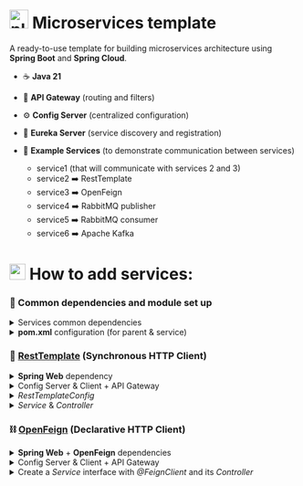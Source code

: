 # <img src="https://github.com/user-attachments/assets/5852398b-203f-49c8-ac2f-05434ded8015" alt="plus gif" width="33" /> Microservices template

A ready-to-use template for building microservices architecture using **Spring Boot** and **Spring Cloud**.

- ☕ **Java 21**
- 🔀 **API Gateway** (routing and filters)
- ⚙️ **Config Server** (centralized configuration)
- 🧭 **Eureka Server** (service discovery and registration)
- 🧩 **Example Services** (to demonstrate communication between services)
  
  - service1 (that will communicate with services 2 and 3)
  - service2 ➡️ RestTemplate
  - service3 ➡️ OpenFeign
  - service4 ➡️ RabbitMQ publisher
  - service5 ➡️ RabbitMQ consumer
  - service6 ➡️ Apache Kafka

<h1>
  <img src="https://github.com/user-attachments/assets/c70a8e01-430c-41a7-817b-570ea0e12c0e" alt="plus gif" width="28" /> How to add services:
</h1>

### 🔧 Common dependencies and module set up

<details>
  <summary> Services common dependencies </summary>
  <br>

  1. Add *Eureka Discovery Client* and *Config Client* to new service dependencies on [Spring Initializr](https://start.spring.io/)

```xml
<!-- Eureka Discovery Client -->
<dependency>
  <groupId>org.springframework.cloud</groupId>
  <artifactId>spring-cloud-starter-config</artifactId>
</dependency>
<!-- Config Client -->
<dependency>
  <groupId>org.springframework.cloud</groupId>
  <artifactId>spring-cloud-starter-netflix-eureka-client</artifactId>
</dependency>
```
</details>

<details>
  <summary> <strong>pom.xml</strong> configuration (for parent & service) </summary>
  <br>
  
  2. Set the `<parent>` in your new service's `pom.xml`

```xml
<parent>
  <groupId>com.microservice</groupId>
  <artifactId>parent</artifactId>
  <version>0.0.1-SNAPSHOT</version>
</parent>
```

  3. Add the new service as a `<module>` in the root `pom.xml`
	
```xml
<modules>
  <module>eureka</module>
  <module>config-server</module>
  <module>gateway</module>
  <module>service1</module>
		
  <module>serviceN</module> <!-- 👈 Nº microservice -->
</modules>
```

</details>

### 🔗 [RestTemplate](https://www.geeksforgeeks.org/spring-boot-rest-template/) (Synchronous HTTP Client)

<details>
  <summary> <b>Spring Web</b> dependency</summary>
  <br>

```xml
<dependency>
  <groupId>org.springframework.boot</groupId>
  <artifactId>spring-boot-starter-web</artifactId>
</dependency>
```
  
</details>

<details>
  <summary>Config Server & Client + API Gateway</summary>
  <br>
  
  1. Convert `application.properties` to `application.yml` and import the _Config Server_ (spring.application.name must match the config file name you'll create in the next step)
  
```yaml
spring:
  application:
    name: service2

  config:
    import: "optional:configserver:http://localhost:8888"
```

  2. Create a config file `service2.yml` for the service in the Config Server (`config-server/src/main/resources/config/`)
    
```yaml
server:
  port: 8082

spring:
  application:
    name: service2
```

  3. Add the service2 routes in `gateway.yml`

```yaml
server:
  port: 8080

spring:
  application:
    name: gateway
  cloud:
    gateway:
      routes:
        - id: service1
          uri: http://localhost:8081
          predicates:
            - Path=/api/service1/**

        # 👇 2º microservice
        - id: service2
          uri: http://localhost:8082
          predicates:
            - Path=/api/service2/**
```

</details>


<details>
  <summary> <em>RestTemplateConfig</em> </summary>
  <br>

  4. Add a `@Bean` for *RestTemplate*:

```java
@Configuration
public class RestTemplateConfig {

    @Bean
    public RestTemplate restTemplate() {
        return new RestTemplate();
    }
}

```
</details>
  
<details>
  <summary><em>Service</em> & <em>Controller</em></summary>
  <br>
  
  5. Service2

```java
@Service
public class Service2 {

    @Autowired
    private RestTemplate restTemplate;

    public String callService1() {
        return restTemplate.getForObject("http://localhost:8081/api/service1/hello", String.class);
    }
}
```
  
  6. Controller2

```java
@RestController
@RequestMapping("/api/service2")
public class Controller2 {

    @Autowired
    private Service2 service2;

    @GetMapping("/hello")
    public String sayHello() {
        return "Hello from service 2";
    }

    @GetMapping("/call-service1")
    public String callService1() {
        return service2.callService1();
    }
}
```

</details>

### ⛓️ [OpenFeign](https://medium.com/javarevisited/spring-boot-microservices-openfeign-example-with-e-commerce-574d1ef54443) (Declarative HTTP Client)

<details>
  <summary> <b>Spring Web</b> + <b>OpenFeign</b> dependencies</summary>
  <br>

```xml
<dependency>
  <groupId>org.springframework.boot</groupId>
  <artifactId>spring-boot-starter-web</artifactId>
</dependency>
<dependency>
  <groupId>org.springframework.cloud</groupId>
  <artifactId>spring-cloud-starter-openfeign</artifactId>
</dependency>
```
  
</details>

<details>
  <summary>Config Server & Client + API Gateway</summary>
  <br>
  
  1. Convert `application.properties` to `application.yml` and import the _Config Server_ (spring.application.name must match the config file name you'll create in the next step)
  
  ```yaml
  spring:
    application:
      name: service3
    
    config:
      import: "optional:configserver:http://localhost:8888"
  ```

  2. Create a config file `service3.yml` for the service in the Config Server (`config-server/src/main/resources/config/`)
    
  ```yaml
  server:
    port: 8083
    
  spring:
    application:
      name: service3

  service1:
    url: http://localhost:8081
  ```

  3. Add the service3 routes in `gateway.yml`

  ```yaml
  server:
    port: 8080

  spring:
    application:
      name: gateway
    cloud:
      gateway:
        routes:
          - id: service1
            uri: http://localhost:8081
            predicates:
              - Path=/api/service1/**
          # 👇 3º microservice
          - id: service3
            uri: http://localhost:8083
            predicates:
              - Path=/api/service3/**
  ```

</details>

<details>
  <summary> Create a <em>Service</em> interface with <em>@FeignClient</em> and its <em>Controller</em></summary>
  <br>

  4. Add `@EnableFeignClients` in the application:

```java
@SpringBootApplication
@EnableFeignClients
public class Service3Application {

	public static void main(String[] args) { SpringApplication.run(Service3Application.class, args); }

}
```

  5. Service3

```java
@FeignClient(name = "service-1", url = "${service1.url}")
public interface Service3 {

    @GetMapping("/api/service1/hello")
    String callService1();
}
```
     
  6. Controller3

```java
@RestController
@RequestMapping("/api/service3")
public class Controller3 {

    @Autowired
    private Service3 service3;

    @GetMapping("/hello")
    public String sayHello() {
        return "Hello from service 3";
    }

    @GetMapping("/call-service1")
    public String callService1() {
        return service3.callService1();
    }
}    
```

</details>


